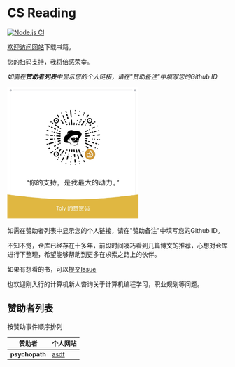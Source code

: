 # CS Reading

[![Node.js CI](https://github.com/tolerious/Programming_learning_resource/actions/workflows/node.js.yml/badge.svg?branch=master)](https://github.com/tolerious/Programming_learning_resource/actions/workflows/node.js.yml)

[欢迎访问网站](http://csreading.cn)下载书籍。

您的扫码支持，我将倍感荣幸。

_如需在**赞助者列表**中显示您的个人链接，请在"赞助备注"中填写您的Github ID_

<img src="./docs/appreciation.jpg" style="height:300px">

如需在赞助者列表中显示您的个人链接，请在"赞助备注"中填写您的Github ID。

不知不觉，仓库已经存在十多年，前段时间凑巧看到几篇博文的推荐，心想对仓库进行下整理，希望能够帮助到更多在求索之路上的伙伴。

如果有想看的书，可以[提交Issue](https://github.com/tolerious/Programming_learning_resource/issues/new)

也欢迎刚入行的计算机新人咨询关于计算机编程学习，职业规划等问题。

## 赞助者列表
按赞助事件顺序排列

| 赞助者                               | 个人网站     | 
| ----------------------------------- | ------- | 
| **psychopath**                     | [asdf]() |



